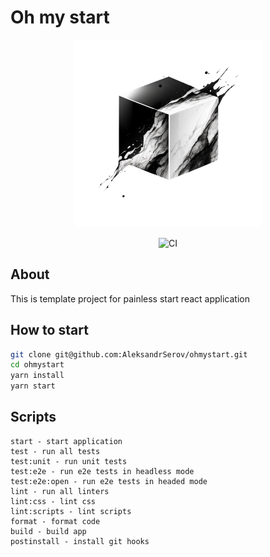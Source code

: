 <h1>Oh my start</h1>
<p align="center">
  <img src="./logo.png" width="300" alt="Logo">
</p>
<p align="center">
  <img src="https://github.com/AleksandrSerov/ohmystart/actions/workflows/ci.yml/badge.svg" alt="CI">
</p>

## About

This is template project for painless start react application

## How to start

```bash
git clone git@github.com:AleksandrSerov/ohmystart.git
cd ohmystart
yarn install
yarn start
```

## Scripts

```
start - start application
test - run all tests
test:unit - run unit tests
test:e2e - run e2e tests in headless mode
test:e2e:open - run e2e tests in headed mode
lint - run all linters
lint:css - lint css
lint:scripts - lint scripts
format - format code
build - build app
postinstall - install git hooks
```
